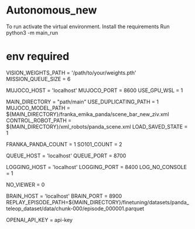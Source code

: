 # Autonomous_new

To run activate the virtual environment.
Install the requirements
Run python3 -m main_run


# env required

VISION_WEIGHTS_PATH = '/path/to/your/weights.pth'
MISSION_QUEUE_SIZE = 6 

MUJOCO_HOST = 'localhost'
MUJOCO_PORT = 8600 
USE_GPU_WSL = 1

MAIN_DIRECTORY = "path/main"
USE_DUPLICATING_PATH = 1 
MUJOCO_MODEL_PATH = ${MAIN_DIRECTORY}/franka_emika_panda/scene_bar_new_ziv.xml
CONTROL_ROBOT_PATH = ${MAIN_DIRECTORY}/xml_robots/panda_scene.xml
LOAD_SAVED_STATE = 1

FRANKA_PANDA_COUNT = 1
SO101_COUNT = 2

QUEUE_HOST = 'localhost'
QUEUE_PORT = 8700

LOGGING_HOST = 'localhost'
LOGGING_PORT = 8400
LOG_NO_CONSOLE = 1

NO_VIEWER = 0

BRAIN_HOST = 'localhost'
BRAIN_PORT = 8900
REPLAY_EPISODE_PATH=${MAIN_DIRECTORY}/finetuning/datasets/panda_teleop_dataset/data/chunk-000/episode_000001.parquet

OPENAI_API_KEY = api-key